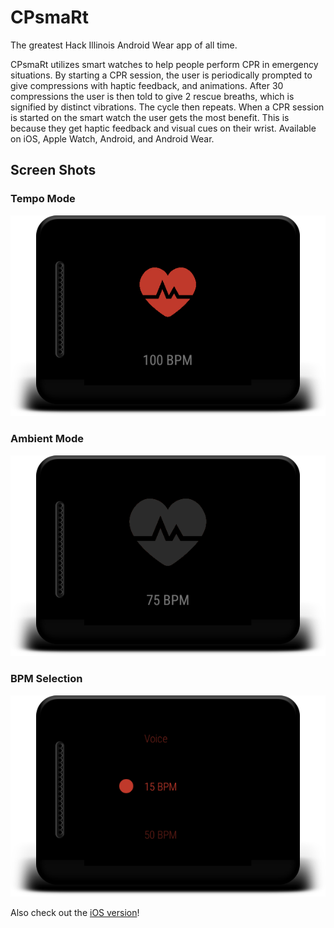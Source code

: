 # CPsmaRt
The greatest Hack Illinois Android Wear app of all time.

CPsmaRt utilizes smart watches to help people perform CPR in emergency situations. By starting a CPR session, the user is periodically prompted to give compressions with haptic feedback, and animations. After 30 compressions the user is then told to give 2 rescue breaths, which is signified by distinct vibrations. The cycle then repeats. When a CPR session is started on the smart watch the user gets the most benefit. This is because they get haptic feedback and visual cues on their wrist. Available on iOS, Apple Watch, Android, and Android Wear.

## Screen Shots

### Tempo Mode
![Tempo Mode](https://github.com/ryanrampage1/CPsmaRt/blob/master/ScreenShots/mainscreen.png)

### Ambient Mode
![Ambient Mode](https://github.com/ryanrampage1/CPsmaRt/blob/master/ScreenShots/ambient.png)

### BPM Selection
![BPM Selection](https://github.com/ryanrampage1/CPsmaRt/blob/master/ScreenShots/bpm_selection.png)

Also check out the [iOS version](https://github.com/SchoonSauce/CPsmaRt)!
